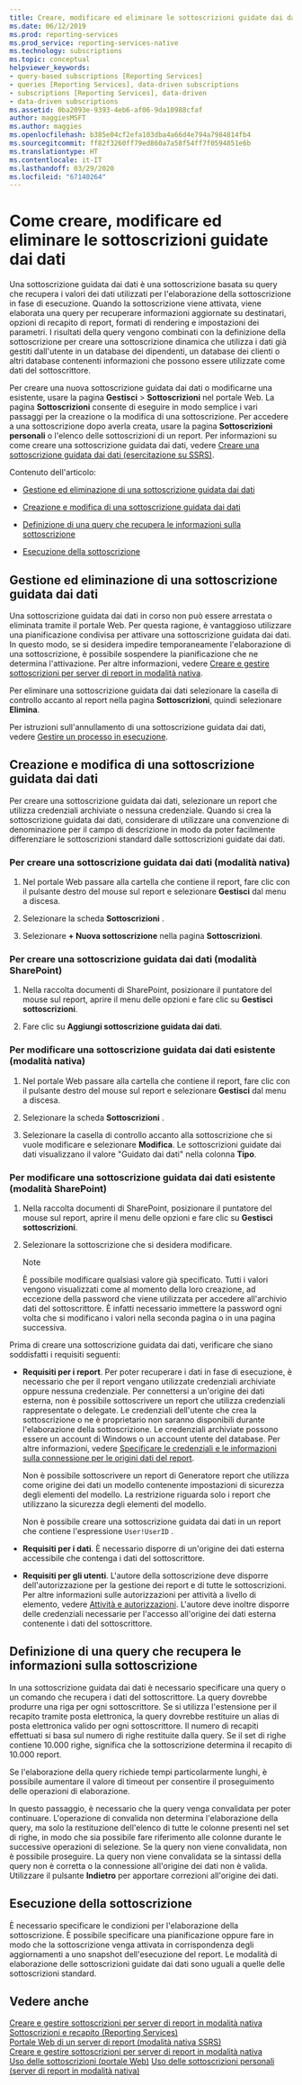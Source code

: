 ```yaml
---
title: Creare, modificare ed eliminare le sottoscrizioni guidate dai dati | Microsoft Docs
ms.date: 06/12/2019
ms.prod: reporting-services
ms.prod_service: reporting-services-native
ms.technology: subscriptions
ms.topic: conceptual
helpviewer_keywords:
- query-based subscriptions [Reporting Services]
- queries [Reporting Services], data-driven subscriptions
- subscriptions [Reporting Services], data-driven
- data-driven subscriptions
ms.assetid: 0ba2093e-9393-4eb6-af06-9da10988cfaf
author: maggiesMSFT
ms.author: maggies
ms.openlocfilehash: b385e04cf2efa103dba4a66d4e794a7984814fb4
ms.sourcegitcommit: ff82f3260ff79ed860a7a58f54ff7f0594851e6b
ms.translationtype: HT
ms.contentlocale: it-IT
ms.lasthandoff: 03/29/2020
ms.locfileid: "67140264"
---
```

# <a name="create-modify-and-delete-data-driven-subscriptions"></a>Come creare, modificare ed eliminare le sottoscrizioni guidate dai dati
  Una sottoscrizione guidata dai dati è una sottoscrizione basata su query che recupera i valori dei dati utilizzati per l'elaborazione della sottoscrizione in fase di esecuzione. Quando la sottoscrizione viene attivata, viene elaborata una query per recuperare informazioni aggiornate su destinatari, opzioni di recapito di report, formati di rendering e impostazioni dei parametri. I risultati della query vengono combinati con la definizione della sottoscrizione per creare una sottoscrizione dinamica che utilizza i dati già gestiti dall'utente in un database dei dipendenti, un database dei clienti o altri database contenenti informazioni che possono essere utilizzate come dati del sottoscrittore.  
  
 Per creare una nuova sottoscrizione guidata dai dati o modificarne una esistente, usare la pagina **Gestisci** > **Sottoscrizioni** nel portale Web. La pagina **Sottoscrizioni** consente di eseguire in modo semplice i vari passaggi per la creazione o la modifica di una sottoscrizione. Per accedere a una sottoscrizione dopo averla creata, usare la pagina **Sottoscrizioni personali** o l'elenco delle sottoscrizioni di un report. Per informazioni su come creare una sottoscrizione guidata dai dati, vedere [Creare una sottoscrizione guidata dai dati &#40;esercitazione su SSRS&#41;](../../reporting-services/create-a-data-driven-subscription-ssrs-tutorial.md).  
  
 Contenuto dell'articolo:  
  
-   [Gestione ed eliminazione di una sottoscrizione guidata dai dati](#bkmk_manage_and_delete)  
  
-   [Creazione e modifica di una sottoscrizione guidata dai dati](#bkmk_create_and_modify)  
  
-   [Definizione di una query che recupera le informazioni sulla sottoscrizione](#bkmk_define_query)  
  
-   [Esecuzione della sottoscrizione](#bkmk_run_subscription)  
  
##  <a name="managing-and-deleting-a-data-driven-subscription"></a><a name="bkmk_manage_and_delete"></a>Gestione ed eliminazione di una sottoscrizione guidata dai dati  
 Una sottoscrizione guidata dai dati in corso non può essere arrestata o eliminata tramite il portale Web. Per questa ragione, è vantaggioso utilizzare una pianificazione condivisa per attivare una sottoscrizione guidata dai dati. In questo modo, se si desidera impedire temporaneamente l'elaborazione di una sottoscrizione, è possibile sospendere la pianificazione che ne determina l'attivazione. Per altre informazioni, vedere [Creare e gestire sottoscrizioni per server di report in modalità nativa](../../reporting-services/subscriptions/create-and-manage-subscriptions-for-native-mode-report-servers.md).  
  
 Per eliminare una sottoscrizione guidata dai dati selezionare la casella di controllo accanto al report nella pagina **Sottoscrizioni**, quindi selezionare **Elimina**.  
  
 Per istruzioni sull'annullamento di una sottoscrizione guidata dai dati, vedere [Gestire un processo in esecuzione](../../reporting-services/subscriptions/manage-a-running-process.md).  
  
##  <a name="creating-and-modifying-a-data-driven-subscription"></a><a name="bkmk_create_and_modify"></a> Creazione e modifica di una sottoscrizione guidata dai dati  
 Per creare una sottoscrizione guidata dai dati, selezionare un report che utilizza credenziali archiviate o nessuna credenziale. Quando si crea la sottoscrizione guidata dai dati, considerare di utilizzare una convenzione di denominazione per il campo di descrizione in modo da poter facilmente differenziare le sottoscrizioni standard dalle sottoscrizioni guidate dai dati.  
  
### <a name="to-create-a-data-driven-subscription-native-mode"></a>Per creare una sottoscrizione guidata dai dati (modalità nativa)  
  
1. Nel portale Web passare alla cartella che contiene il report, fare clic con il pulsante destro del mouse sul report e selezionare **Gestisci** dal menu a discesa.  
  
2. Selezionare la scheda **Sottoscrizioni** .  
  
3. Selezionare **+ Nuova sottoscrizione** nella pagina **Sottoscrizioni**.  
  
### <a name="to-create-a-data-driven-subscription-sharepoint-mode"></a>Per creare una sottoscrizione guidata dai dati (modalità SharePoint)  
  
1. Nella raccolta documenti di SharePoint, posizionare il puntatore del mouse sul report, aprire il menu delle opzioni e fare clic su **Gestisci sottoscrizioni**.  
  
2. Fare clic su **Aggiungi sottoscrizione guidata dai dati**.  
  
### <a name="to-modify-an-existing-data-driven-subscription-native-mode"></a>Per modificare una sottoscrizione guidata dai dati esistente (modalità nativa)  
  
1. Nel portale Web passare alla cartella che contiene il report, fare clic con il pulsante destro del mouse sul report e selezionare **Gestisci** dal menu a discesa.  
  
2. Selezionare la scheda **Sottoscrizioni** .  
  
3. Selezionare la casella di controllo accanto alla sottoscrizione che si vuole modificare e selezionare **Modifica**. Le sottoscrizioni guidate dai dati visualizzano il valore "Guidato dai dati" nella colonna **Tipo**.  
  
### <a name="to-modify-an-existing-data-driven-subscription-sharepoint-mode"></a>Per modificare una sottoscrizione guidata dai dati esistente (modalità SharePoint)  
  
1.  Nella raccolta documenti di SharePoint, posizionare il puntatore del mouse sul report, aprire il menu delle opzioni e fare clic su **Gestisci sottoscrizioni**.  
  
2.  Selezionare la sottoscrizione che si desidera modificare.  
  
    > [!NOTE]  
    > È possibile modificare qualsiasi valore già specificato. Tutti i valori vengono visualizzati come al momento della loro creazione, ad eccezione della password che viene utilizzata per accedere all'archivio dati del sottoscrittore. È infatti necessario immettere la password ogni volta che si modificano i valori nella seconda pagina o in una pagina successiva.  
  
  Prima di creare una sottoscrizione guidata dai dati, verificare che siano soddisfatti i requisiti seguenti:  
  
-   **Requisiti per i report**. Per poter recuperare i dati in fase di esecuzione, è necessario che per il report vengano utilizzate credenziali archiviate oppure nessuna credenziale. Per connettersi a un'origine dei dati esterna, non è possibile sottoscrivere un report che utilizza credenziali rappresentate o delegate. Le credenziali dell'utente che crea la sottoscrizione o ne è proprietario non saranno disponibili durante l'elaborazione della sottoscrizione. Le credenziali archiviate possono essere un account di Windows o un account utente del database. Per altre informazioni, vedere [Specificare le credenziali e le informazioni sulla connessione per le origini dati del report](../../reporting-services/report-data/specify-credential-and-connection-information-for-report-data-sources.md).  
  
     Non è possibile sottoscrivere un report di Generatore report che utilizza come origine dei dati un modello contenente impostazioni di sicurezza degli elementi del modello. La restrizione riguarda solo i report che utilizzano la sicurezza degli elementi del modello.  
  
     Non è possibile creare una sottoscrizione guidata dai dati in un report che contiene l'espressione `User!UserID` .  
  
-   **Requisiti per i dati**. È necessario disporre di un'origine dei dati esterna accessibile che contenga i dati del sottoscrittore.  
  
-   **Requisiti per gli utenti**. L'autore della sottoscrizione deve disporre dell'autorizzazione per la gestione dei report e di tutte le sottoscrizioni. Per altre informazioni sulle autorizzazioni per attività a livello di elemento, vedere [Attività e autorizzazioni](../../reporting-services/security/tasks-and-permissions.md). L'autore deve inoltre disporre delle credenziali necessarie per l'accesso all'origine dei dati esterna contenente i dati del sottoscrittore.  
  
##  <a name="defining-a-query-that-retrieves-subscription-information"></a><a name="bkmk_define_query"></a> Definizione di una query che recupera le informazioni sulla sottoscrizione  
 In una sottoscrizione guidata dai dati è necessario specificare una query o un comando che recupera i dati del sottoscrittore. La query dovrebbe produrre una riga per ogni sottoscrittore. Se si utilizza l'estensione per il recapito tramite posta elettronica, la query dovrebbe restituire un alias di posta elettronica valido per ogni sottoscrittore. Il numero di recapiti effettuati si basa sul numero di righe restituite dalla query. Se il set di righe contiene 10.000 righe, significa che la sottoscrizione determina il recapito di 10.000 report.  
  
 Se l'elaborazione della query richiede tempi particolarmente lunghi, è possibile aumentare il valore di timeout per consentire il proseguimento delle operazioni di elaborazione.  
  
 In questo passaggio, è necessario che la query venga convalidata per poter continuare. L'operazione di convalida non determina l'elaborazione della query, ma solo la restituzione dell'elenco di tutte le colonne presenti nel set di righe, in modo che sia possibile fare riferimento alle colonne durante le successive operazioni di selezione. Se la query non viene convalidata, non è possibile proseguire. La query non viene convalidata se la sintassi della query non è corretta o la connessione all'origine dei dati non è valida. Utilizzare il pulsante **Indietro** per apportare correzioni all'origine dei dati.  
  
##  <a name="running-the-subscription"></a><a name="bkmk_run_subscription"></a> Esecuzione della sottoscrizione  
 È necessario specificare le condizioni per l'elaborazione della sottoscrizione. È possibile specificare una pianificazione oppure fare in modo che la sottoscrizione venga attivata in corrispondenza degli aggiornamenti a uno snapshot dell'esecuzione del report. Le modalità di elaborazione delle sottoscrizioni guidate dai dati sono uguali a quelle delle sottoscrizioni standard.  
  
## <a name="see-also"></a>Vedere anche  
 [Creare e gestire sottoscrizioni per server di report in modalità nativa](../../reporting-services/subscriptions/create-and-manage-subscriptions-for-native-mode-report-servers.md)   
 [Sottoscrizioni e recapito &#40;Reporting Services&#41;](../../reporting-services/subscriptions/subscriptions-and-delivery-reporting-services.md)   
 [Portale Web di un server di report (modalità nativa SSRS)](../../reporting-services/web-portal-ssrs-native-mode.md)   
 [Creare e gestire sottoscrizioni per server di report in modalità nativa](create-and-manage-subscriptions-for-native-mode-report-servers.md)   
 [Uso delle sottoscrizioni (portale Web)](../../reporting-services/working-with-subscriptions-web-portal.md) [Uso delle sottoscrizioni personali (server di report in modalità nativa)](../../reporting-services/subscriptions/use-my-subscriptions-native-mode-report-server.md)  
 